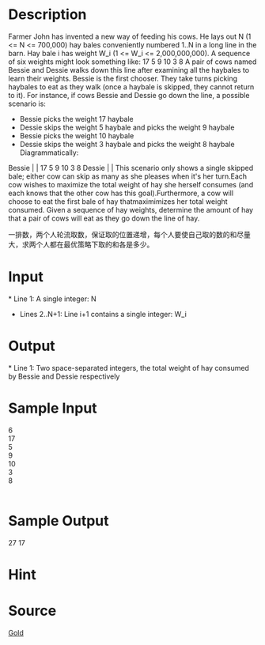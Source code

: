 
# Description

<div class="content">Farmer John has invented a new way of feeding his cows. He lays out
N (1 &lt;= N &lt;= 700,000) hay bales conveniently numbered 1..N in a
long line in the barn. Hay bale i has weight W_i (1 &lt;= W_i &lt;=
2,000,000,000). A sequence of six weights might look something like:
        17 5 9 10 3 8 
A pair of cows named Bessie and Dessie walks down this line after
examining all the haybales to learn their weights. Bessie is the
first chooser. They take turns picking haybales to eat as they walk
(once a haybale is skipped, they cannot return to it). For instance,
if cows Bessie and Dessie go down the line, a possible scenario is:

* Bessie picks the weight 17 haybale
* Dessie skips the weight 5 haybale and picks the weight 9 haybale
* Bessie picks the weight 10 haybale
* Dessie skips the weight 3 haybale and picks the weight 8 haybale
Diagrammatically:

Bessie   |      |
        17 5 9 10 3 8 
Dessie       |      |
This scenario only shows a single skipped bale; either cow can skip
as many as she pleases when it&#39;s her turn.Each cow wishes to maximize the total weight of 
hay she herself consumes (and each knows that the other cow has this goal).Furthermore, a cow 
will choose to eat the first bale of hay thatmaximimizes her total weight consumed.
Given a sequence of hay weights, determine the amount of hay that
a pair of cows will eat as they go down the line of hay.


一排数，两个人轮流取数，保证取的位置递增，每个人要使自己取的数的和尽量大，求两个人都在最优策略下取的和各是多少。

</div>

# Input

<div class="content">* Line 1: A single integer: N

* Lines 2..N+1: Line i+1 contains a single integer: W_i

</div>

# Output

<div class="content">* Line 1: Two space-separated integers, the total weight of hay
        consumed by Bessie and Dessie respectively
</div>

# Sample Input

<div class="content"><span class="sampledata">6<br/>
17<br/>
5<br/>
9<br/>
10<br/>
3<br/>
8<br/>
<br/>
</span></div>

# Sample Output

<div class="content"><span class="sampledata">27 17<br/>
</span></div>

# Hint

<div class="content"><p></p></div>

# Source

<div class="content"><p><a href="problemset.php?search=Gold">Gold</a></p></div>

